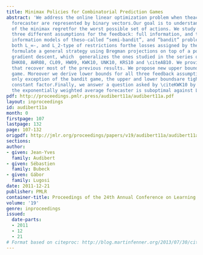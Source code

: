 ```yaml
---
title: Minimax Policies for Combinatorial Prediction Games
abstract: 'We address the online linear optimization problem when theactions of the
  forecaster are represented by binary vectors.Our goal is to understand the magnitude
  of the minimax regretfor the worst possible set of actions. We study the problemunder
  three different assumptions for the feedback: full information, and the partial
  information models of theso-called “semi-bandit”, and “bandit” problems. We consider
  both L_∞-, and L_2-type of restrictions forthe losses assigned by the adversary.We
  formulate a general strategy using Bregman projections on top of a potential-based
  gradient descent, which  generalizes the ones studied in the series of papers \citeGLLO07,
  DHK08, AHR08, CL09, HW09, KWK10, UNK10, KRS10 and \citeAB10. We provide simpleproofs
  that recover most of the previous results. We propose new upper bounds for the semi-bandit
  game. Moreover we derive lower bounds for all three feedback assumptions. With the
  only exception of the bandit game, the upper and lower boundsare tight, up to a
  constant factor.Finally, we answer a question asked by \citeKWK10 by showing that
  the exponentially weighted average forecaster is suboptimal against L_∞ adversaries.'
pdf: http://proceedings.pmlr.press/audibert11a/audibert11a.pdf
layout: inproceedings
id: audibert11a
month: 0
firstpage: 107
lastpage: 132
page: 107-132
origpdf: http://jmlr.org/proceedings/papers/v19/audibert11a/audibert11a.pdf
sections: 
author:
- given: Jean-Yves
  family: Audibert
- given: Sébastien
  family: Bubeck
- given: Gábor
  family: Lugosi
date: 2011-12-21
publisher: PMLR
container-title: Proceedings of the 24th Annual Conference on Learning Theory
volume: '19'
genre: inproceedings
issued:
  date-parts:
  - 2011
  - 12
  - 21
# Format based on citeproc: http://blog.martinfenner.org/2013/07/30/citeproc-yaml-for-bibliographies/
---
```

